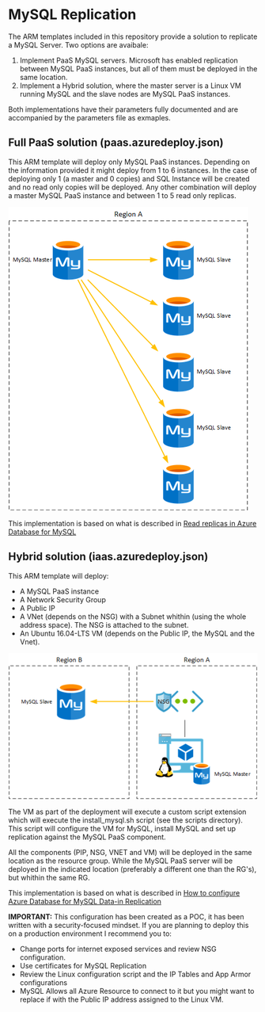 # MySQL Replication

The ARM templates included in this repository provide a solution to replicate a MySQL Server. Two options are avaibale:

1. Implement PaaS MySQL servers. Microsoft has enabled replication between MySQL PaaS instances, but all of them must be deployed in the same location.
2. Implement a Hybrid solution, where the master server is a Linux VM running MySQL and the slave nodes are MySQL PaaS instances.

Both implementations have their parameters fully documented and are accompanied by the parameters file as exmaples.

## Full PaaS solution (paas.azuredeploy.json)

This ARM template will deploy only MySQL PaaS instances. Depending on the information provided it might deploy from 1 to 6 instances. In the case of deploying only 1 (a master and 0 copies) and SQL Instance will be created and no read only copies will be deployed. Any other combination will deploy a master MySQL PaaS instance and between 1 to 5 read only replicas.

![image](/docs/img01.png)

This implementation is based on what is described in [Read replicas in Azure Database for MySQL](https://docs.microsoft.com/en-us/azure/mysql/concepts-read-replicas)

## Hybrid solution (iaas.azuredeploy.json)

This ARM template will deploy:
- A MySQL PaaS instance
- A Network Security Group
- A Public IP
- A VNet (depends on the NSG) with a Subnet whithin (using the whole address space). The NSG is attached to the subnet.
- An Ubuntu 16.04-LTS VM (depends on the Public IP, the MySQL and the Vnet).

![image](/docs/img02.png)

The VM as part of the deployment will execute a custom script extension which will execute the install_mysql.sh script (see the scripts directory). This script will configure the VM for MySQL, install MySQL and set up replication against the MySQL PaaS component. 

All the components (PIP, NSG, VNET and VM) will be deployed in the same location as the resource group. While the MySQL PaaS server will be deployed in the indicated location (preferably a different one than the RG's), but whithin the same RG.

This implementation is based on what is described in [How to configure Azure Database for MySQL Data-in Replication](https://docs.microsoft.com/en-us/azure/mysql/howto-data-in-replication)

**IMPORTANT:** This configuration has been created as a POC, it has been written with a security-focused mindset. If you are planning to deploy this on a production environment I recommend you to:
- Change ports for internet exposed services and review NSG configuration.
- Use certificates for MySQL Replication
- Review the Linux configuration script and the IP Tables and App Armor configurations
- MySQL Allows all Azure Resource to connect to it but you might want to replace if with the Public IP address assigned to the Linux VM.